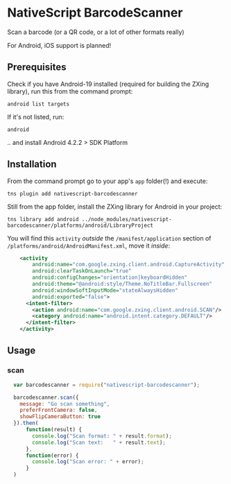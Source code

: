 # NativeScript BarcodeScanner

Scan a barcode (or a QR code, or a lot of other formats really)


For Android, iOS support is planned!


## Prerequisites
Check if you have Android-19 installed (required for building the ZXing library), run this from the command prompt:
```
android list targets
```

If it's not listed, run:
```
android
```

.. and install Android 4.2.2 > SDK Platform


## Installation
From the command prompt go to your app's `app` folder(!) and execute:
```
tns plugin add nativescript-barcodescanner
```

Still from the app folder, install the ZXing library for Android in your project:
```
tns library add android ../node_modules/nativescript-barcodescanner/platforms/android/LibraryProject
```

You will find this `activity` *outside* the `/manifest/application` section of `/platforms/android/AndroidManifest.xml`, move it *inside*:

```xml
    <activity
        android:name="com.google.zxing.client.android.CaptureActivity"
        android:clearTaskOnLaunch="true"
        android:configChanges="orientation|keyboardHidden"
        android:theme="@android:style/Theme.NoTitleBar.Fullscreen"
        android:windowSoftInputMode="stateAlwaysHidden"
        android:exported="false">
      <intent-filter>
        <action android:name="com.google.zxing.client.android.SCAN"/>
        <category android:name="android.intent.category.DEFAULT"/>
      </intent-filter>
    </activity>
```

## Usage

### scan

```js
  var barcodescanner = require("nativescript-barcodescanner");

  barcodescanner.scan({
    message: "Go scan something",
    preferFrontCamera: false,
    showFlipCameraButton: true
  }).then(
      function(result) {
        console.log("Scan format: " + result.format);
        console.log("Scan text:   " + result.text);
      },
      function(error) {
        console.log("Scan error: " + error);
      }
  )
```